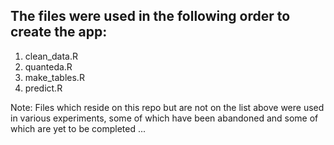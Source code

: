 ## The files were used in the following order to create the app:

1. clean_data.R   
2. quanteda.R
3. make_tables.R
4. predict.R

Note: Files which reside on this repo but are not on the list above
were used in various experiments, some of which have been abandoned
and some of which are yet to be completed ...
